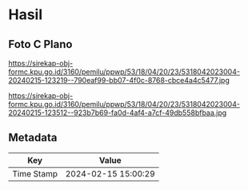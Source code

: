 # Hasil

## Foto C Plano

https://sirekap-obj-formc.kpu.go.id/3160/pemilu/ppwp/53/18/04/20/23/5318042023004-20240215-123219--790eaf99-bb07-4f0c-8768-cbce4a4c5477.jpg

https://sirekap-obj-formc.kpu.go.id/3160/pemilu/ppwp/53/18/04/20/23/5318042023004-20240215-123512--923b7b69-fa0d-4af4-a7cf-49db558bfbaa.jpg


## Metadata

| Key        | Value               |
| ---------- | ------------------- |
| Time Stamp | 2024-02-15 15:00:29 |



